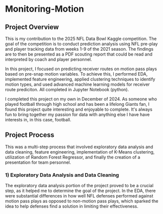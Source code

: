 # Monitoring-Motion

## Project Overview
This is my contribution to the 2025 NFL Data Bowl Kaggle competition. The goal of the competition is to conduct prediction analysis using NFL pre-play and player tracking data from weeks 1-9 of the 2021 season. The findings are to then be presented as a PDF scouting report that could be read and interpreted by coach and player personnel.

In this project, I focused on predicting receiver routes on motion pass plays based on pre-snap motion variables. To achieve this, I performed EDA, implemented feature engineering, applied clustering techniques to identify motion types, and used advanced machine learning models for receiver route prediciton. All completed in Jupyter Notebook (python). 

I completed this project on my own in December of 2024. As someone who played football through high school and has been a lifelong Giants fan, I found this project quite interesting and enjoyable to complete. It's always fun to bring together my passion for data with anything else I have have interests in, in this case, football. 

## Project Process
This was a multi-step process that involved exploratory data analysis and data cleaning, feature engineering, implementation of K-Means clustering, utilization of Random Forest Regressor, and finally the creation of a presentation for team personnel. 

### 1) Exploratory Data Analysis and Data Cleaning
The exploratory data analysis portion of the project proved to be a crucial step, as it helped me to determine the goal of the project. In the EDA, there were substantial differences in how well NFL defenses performed against motion pass plays as opposed to non-motion pass plays, which sparked the idea to help defenses find a solution in limiting their effectiveness. 
